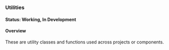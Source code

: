### Utilities

#### Status: Working, In Development

#### Overview
These are utility classes and functions used across projects or components.